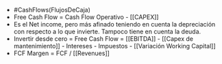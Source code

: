 - #CashFlows(FlujosDeCaja)
- Free Cash Flow = Cash Flow Operativo - [[CAPEX]]
- Es el Net income, pero más afinado teniendo en cuenta la depreciación con respecto a lo que invierte. Tampoco tiene en cuenta la deuda.
- Invertir desde cero = Free Cash Flow = [[EBITDA]] - [[Capex de mantenimiento]] - Intereses - Impuestos - [[Variación Working Capital]]
- FCF Margen = FCF / [[Revenues]]